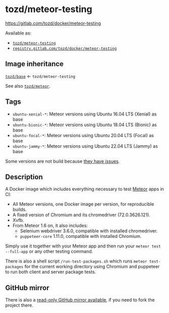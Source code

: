 # tozd/meteor-testing

<https://gitlab.com/tozd/docker/meteor-testing>

Available as:

- [`tozd/meteor-testing`](https://hub.docker.com/r/tozd/meteor-testing)
- [`registry.gitlab.com/tozd/docker/meteor-testing`](https://gitlab.com/tozd/docker/meteor-testing/container_registry)

## Image inheritance

[`tozd/base`](https://gitlab.com/tozd/docker/base) ← `tozd/meteor-testing`

See also [`tozd/meteor`](https://gitlab.com/tozd/docker/meteor).

## Tags

- `ubuntu-xenial-*`: Meteor versions using Ubuntu 16.04 LTS (Xenial) as base
- `ubuntu-bionic-*`: Meteor versions using Ubuntu 18.04 LTS (Bionic) as base
- `ubuntu-focal-*`: Meteor versions using Ubuntu 20.04 LTS (Focal) as base
- `ubuntu-jammy-*`: Meteor versions using Ubuntu 22.04 LTS (Jammy) as base

Some versions are not build because [they have issues](https://gitlab.com/tozd/docker/meteor/-/blob/master/blocklist.txt).

## Description

A Docker image which includes everything necessary to test [Meteor](https://www.meteor.com/) apps in CI:

- All Meteor versions, one Docker image per version, for reproducible builds.
- A fixed version of Chromium and its chromedriver (72.0.3626.121).
- Xvfb.
- From Meteor 1.6 on, it also includes:
  - Selenium webdriver 3.6.0, compatible with installed chromedriver.
  - `puppeteer-core` 1.11.0, compatible with installed Chromium.

Simply use it together with your Meteor app and then run your
`meteor test --full-app` or any other testing command.

There is also a shell script `/run-test-packages.sh` which runs `meteor test-packages` for the current
working directory using Chromium and puppeteer to run both client and server package tests.

## GitHub mirror

There is also a [read-only GitHub mirror available](https://github.com/tozd/docker-meteor-testing),
if you need to fork the project there.

